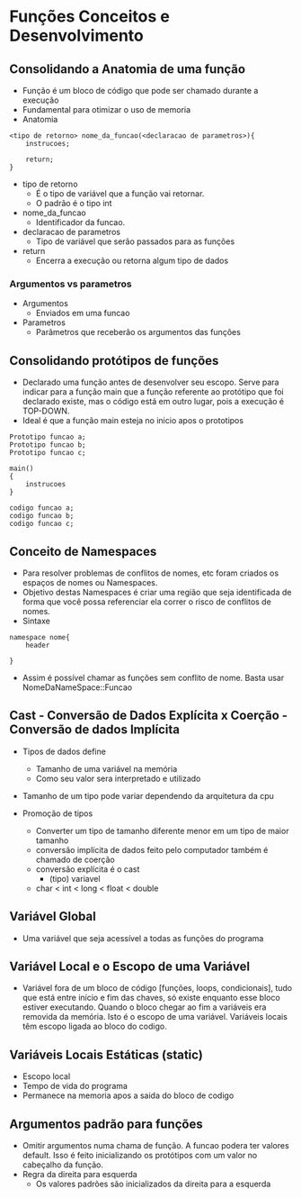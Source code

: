 # Funções Conceitos e Desenvolvimento

## Consolidando a Anatomia de uma função
* Função é um bloco de código que pode ser chamado durante a execução
* Fundamental para otimizar o uso de memoria
* Anatomia

```
<tipo de retorno> nome_da_funcao(<declaracao de parametros>){
    instrucoes;

    return;
}

```

* tipo de retorno
    * É o tipo de variável que a função vai retornar.
    * O padrão é o tipo int
* nome_da_funcao
    * Identificador da funcao.
* declaracao de parametros
    * Tipo de variável que serão passados para as funções
* return
    * Encerra a execução ou retorna algum tipo de dados
### Argumentos vs parametros
   * Argumentos
        * Enviados em uma funcao
   * Parametros
        * Parâmetros que receberão os argumentos das funções

## Consolidando protótipos de funções
* Declarado uma função antes de desenvolver seu escopo. Serve para indicar para a função main que a função
referente ao protótipo que foi declarado existe, mas o código está em outro lugar, pois a execução é TOP-DOWN.
* Ideal é que a função main esteja no inicio apos o prototipos

```
Prototipo funcao a;
Prototipo funcao b;
Prototipo funcao c;

main()
{
    instrucoes
}

codigo funcao a;
codigo funcao b;
codigo funcao c;
```

## Conceito de Namespaces
* Para resolver problemas de conflitos de nomes, etc foram criados os espaços de nomes ou Namespaces.
*  Objetivo destas Namespaces é criar uma região que seja identificada de forma que você possa referenciar ela correr o risco de conflitos de nomes.
* Sintaxe

```
namespace nome{
    header

}

```

* Assim é possível chamar as funções sem conflito de nome. Basta usar NomeDaNameSpace::Funcao

## Cast - Conversão de Dados Explícita x Coerção - Conversão de dados Implícita
* Tipos de dados define
    * Tamanho de uma variável na memória
    * Como seu valor sera interpretado e utilizado
* Tamanho de um tipo pode variar dependendo da arquitetura da cpu

* Promoção de tipos
    * Converter um tipo de tamanho diferente menor em um tipo de maior tamanho
    * conversão implícita de dados feito pelo computador também é chamado de coerção
    * conversão explícita é o cast
        * (tipo) variavel
    * char < int < long < float < double

## Variável Global
* Uma variável que seja acessível a todas as funções do programa

## Variável Local e o Escopo de uma Variável
* Variável fora de um bloco de código [funções, loops, condicionais], tudo que está entre início e fim das chaves,  só existe enquanto esse bloco estiver executando. Quando o bloco chegar ao fim
a variáveis era removida da memória. Isto é o escopo de uma variável. Variáveis locais têm escopo ligada ao bloco
do codigo.

## Variáveis Locais Estáticas (static)
* Escopo local
* Tempo de vida do programa
* Permanece na memoria apos a saida do bloco de codigo

## Argumentos padrão para funções
* Omitir argumentos numa chama de função. A funcao podera ter
valores default. Isso é feito inicializando os protótipos com um valor
no cabeçalho da função.
* Regra da direita para esquerda
    * Os valores padrões são inicializados da direita para a esquerda
    
